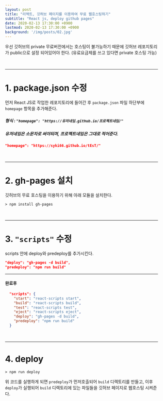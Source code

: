 ```yaml
---
layout: post
title: "리액트, 깃허브 페이지를 이용하여 무료 웹호스팅하기"
subtitle: "React js, deploy github pages"
date: 2020-02-13 17:30:00 +0900
lastmod: 2020-02-13 17:30:00 +0900
background: '/img/posts/02.jpg'
---
```


우선 깃허브의 private 무료버전에서는 호스팅이 불가능하기 때문에 깃허브 레포지토리가 public으로 설정 되어있어야 한다. (유료요금제를 쓰고 있다면 private 호스팅 가능)

<br/>

***

# 1. package.json 수정

먼저 React JS로 작업한 레포지토리에 들어간 후 `package.json` 파일 하단부에 `homepage` 항목을 추가해준다.

##### 형식 : `"homepage": "https://유저네임.github.io/프로젝트네임/"`

##### 유저네임은 소문자로 써야되며, 프로젝트네임은 그대로 적어준다.

```json
"homepage": "https://syki66.github.io/tEsT/"
```

<br/>

***

# 2. gh-pages 설치

깃허브의 무료 호스팅을 이용하기 위해 아래 모듈을 설치한다.

```
> npm install gh-pages
```

<br/>

***

# 3. `"scripts"` 수정

scripts 안에 deploy와 predeploy를 추가시킨다.

```json
"deploy": "gh-pages -d build",
"predeploy": "npm run build"
```

***

#### 완료후

```json
  "scripts": {
    "start": "react-scripts start",
    "build": "react-scripts build",
    "test": "react-scripts test",
    "eject": "react-scripts eject",
    "deploy": "gh-pages -d build",
    "predeploy": "npm run build"
  }
```

<br/>

***

# 4. deploy

```
> npm run deploy
```

위 코드를 실행하게 되면 `predeploy`가 먼저호출되어 `build` 디렉토리를 만들고, 이후 `deploy`가 실행되어 `build` 디렉토리에 있는 파일들을 깃허브 페이지로 웹호스팅 시켜준다.